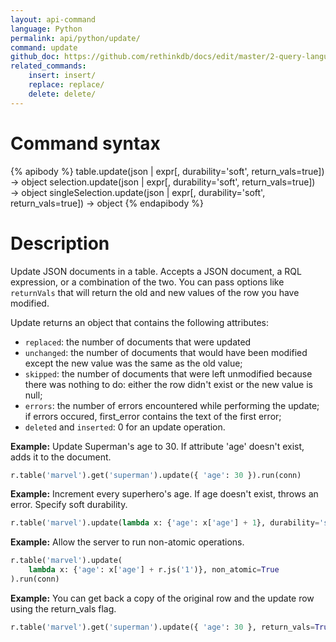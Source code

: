 ```yaml
---
layout: api-command 
language: Python
permalink: api/python/update/
command: update
github_doc: https://github.com/rethinkdb/docs/edit/master/2-query-language/api/python/writing-data/update.md
related_commands:
    insert: insert/
    replace: replace/
    delete: delete/
---
```


# Command syntax #

{% apibody %}
table.update(json | expr[, durability='soft', return_vals=true]) &rarr; object
selection.update(json | expr[, durability='soft', return_vals=true]) &rarr; object
singleSelection.update(json | expr[, durability='soft', return_vals=true]) &rarr; object
{% endapibody %}

# Description #

Update JSON documents in a table. Accepts a JSON document, a RQL expression, or a
combination of the two. You can pass options like `returnVals` that will return the old
and new values of the row you have modified. 

Update returns an object that contains the following attributes:

- `replaced`: the number of documents that were updated
- `unchanged`: the number of documents that would have been modified except the new
value was the same as the old value;
- `skipped`: the number of documents that were left unmodified because there was nothing
to do: either the row didn't exist or the new value is null;
- `errors`: the number of errors encountered while performing the update; if errors
occured, first_error contains the text of the first error;
- `deleted` and `inserted`: 0 for an update operation.

__Example:__ Update Superman's age to 30. If attribute 'age' doesn't exist, adds it to
the document.

```py
r.table('marvel').get('superman').update({ 'age': 30 }).run(conn)
```


__Example:__ Increment every superhero's age. If age doesn't exist, throws an error. Specify soft durability.

```py
r.table('marvel').update(lambda x: {'age': x['age'] + 1}, durability='soft').run(conn)
```


__Example:__ Allow the server to run non-atomic operations.

```py
r.table('marvel').update(
    lambda x: {'age': x['age'] + r.js('1')}, non_atomic=True
).run(conn)
```


__Example:__ You can get back a copy of the original row and the update row using the return_vals flag.

```py
r.table('marvel').get('superman').update({ 'age': 30 }, return_vals=True).run(conn)
```

